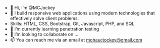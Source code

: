 - 👋 Hi, I’m @MCJockey
- 👀 I build responsive web applications using modern technologies that effectively solve client problems.
- Skills: HTML, CSS, Bootstrap, Git, Javascript, PHP, and SQL
- 🌱 I’m currently learning penetration testing
- 💞️ I’m looking to collaborate on ...
- 📫 You can reach me via an email at mohaucjockey@gmail.com

<!---
MCJockey/MCJockey is a ✨ special ✨ repository because its `README.md` (this file) appears on your GitHub profile.
You can click the Preview link to take a look at your changes.
--->
